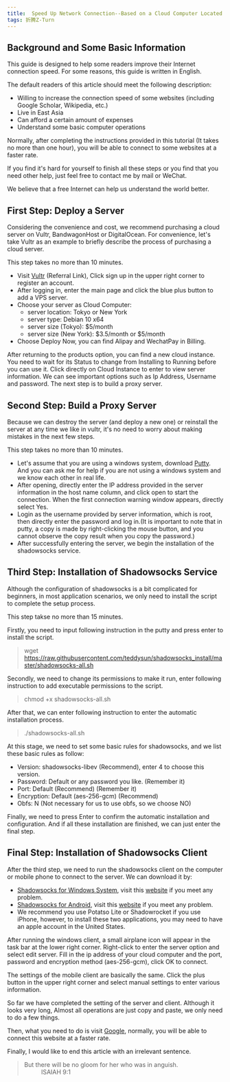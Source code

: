 ```yaml
---
title:  Speed Up Network Connection--Based on a Cloud Computer Located in Tokyo
tags: 折腾Z-Turn
---
```


## Background and Some Basic Information

This guide is designed to help some readers improve their Internet connection speed. For some reasons, this guide is written in English. 

The default readers of this article should meet the following description:

 - Willing to increase the connection speed of some websites (including Google Scholar, Wikipedia, etc.)
 - Live in East Asia
 - Can afford a certain amount of expenses
 - Understand some basic computer operations

Normally, after completing the instructions provided in this tutorial (It takes no more than one hour), you will be able to connect to some websites at a faster rate. 

If you find it's hard for yourself to finish all these steps or you find that you need other help, just feel free to contact me by mail or WeChat.

We believe that a free Internet can help us understand the world better.

## First Step: Deploy a Server

Considering the convenience and cost, we recommend purchasing a cloud server on Vultr, BandwagonHost or DigitalOcean. For convenience, let's take Vultr as an example to briefly describe the process of purchasing a cloud server.

This step takes no more than 10 minutes.

 - Visit [Vultr](https://www.vultr.com/?ref=8621342) (Referral Link), Click sign up in the upper right corner to register an account.
 - After logging in, enter the main page and click the blue plus button to add a VPS server.
 - Choose your server as Cloud Computer:
   - server location: Tokyo or New York
   - server type: Debian 10 x64
   - server size (Tokyo): $5/month
   - server size (New York): \$3.5/month or \$5/month
 - Choose Deploy Now, you can find Alipay and WechatPay in Billing. 

After returning to the products option, you can find a new cloud instance. You need to wait for its Status to change from Installing to Running before you can use it. Click directly on Cloud Instance to enter to view server information. We can see important options such as Ip Address, Username and password. The next step is to build a proxy server.

## Second Step: Build a Proxy Server

Because we can destroy the server (and deploy a new one) or reinstall the server at any time we like in vultr, it's no need to worry about making mistakes in the next few steps.

This step takes no more than 10 minutes.

 - Let's assume that you are using a windows system, download [Putty](https://the.earth.li/~sgtatham/putty/0.72/w64/putty.exe). And you can ask me for help if you are not using a windows system and we know each other in real life.
 - After opening, directly enter the IP address provided in the server information in the host name column, and click open to start the connection. When the first connection warning window appears, directly select Yes. 
 - Login as the username provided by server information, which is root, then directly enter the password and log in.(It is important to note that in putty, a copy is made by right-clicking the mouse button, and you cannot observe the copy result when you copy the password.)
 - After successfully entering the server, we begin the installation of the shadowsocks service.

## Third Step: Installation of Shadowsocks Service

Although the configuration of shadowsocks is a bit complicated for beginners, in most application scenarios, we only need to install the script to complete the setup process.

This step takse no more than 15 minutes.

Firstly, you need to input following instruction in the putty and press enter to install the script. 

>wget https://raw.githubusercontent.com/teddysun/shadowsocks_install/master/shadowsocks-all.sh 

Secondly, we need to change its permissions to make it run, enter following instruction to add executable permissions to the script.

>chmod +x shadowsocks-all.sh

After that, we can enter following instruction to enter the automatic installation process.

>./shadowsocks-all.sh

At this stage, we need to set some basic rules for shadowsocks, and we list these basic rules as follow:

 - Version: shadowsocks-libev (Recommend), enter 4 to choose this version.
 - Password: Default or any password you like. (Remember it)
 - Port: Default (Recommend) (Remember it)
 - Encryption: Default (aes-256-gcm) (Recommend)
 - Obfs: N (Not necessary for us to use obfs, so we choose NO)

Finally, we need to press Enter to confirm the automatic installation and configuration. And if all these installation are finished, we can just enter the final step.

## Final Step: Installation of Shadowsocks Client

After the third step, we need to run the shadowsocks client on the computer or mobile phone to connect to the server. We can download it by:

 - [Shadowsocks for Windows System](https://github.com/shadowsocks/shadowsocks-windows/releases/download/4.1.7.1/Shadowsocks-4.1.7.1.zip), visit this [website](https://github.com/shadowsocks/shadowsocks-windows/releases) if you meet any problem.
 - [Shadowsocks for Android](https://github.com/shadowsocks/shadowsocks-android/releases/download/v4.8.3/shadowsocks--universal-4.8.3.apk), visit this [website](https://github.com/shadowsocks/shadowsocks-android/releases) if you meet any problem.
 - We recommend you use Potatso Lite or Shadowrocket if you use iPhone, however, to install these two applications, you may need to have an apple account in the United States.

After running the windows client, a small airplane icon will appear in the task bar at the lower right corner. Right-click to enter the server option and select edit server. Fill in the ip address of your cloud computer and the port, password and encryption method (aes-256-gcm), click OK to connect.

The settings of the mobile client are basically the same. Click the plus button in the upper right corner and select manual settings to enter various information.

So far we have completed the setting of the server and client. Although it looks very long, Almost all operations are just copy and paste, we only need to do a few things.

Then, what you need to do is visit [Google](https://google.com), normally, you will be able to connect this website at a faster rate.

Finally, I would like to end this article with an irrelevant sentence.

>But there will be no gloom for her who was in anguish. &nbsp; &nbsp; &nbsp; &nbsp; &nbsp; &nbsp; &nbsp; &nbsp; &nbsp; &nbsp; &nbsp; &nbsp;&nbsp; &nbsp; &nbsp; &nbsp; &nbsp; &nbsp; ISAIAH 9:1
